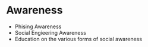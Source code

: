 # Awareness 
- Phising Awareness
- Social Engieering Awareness
- Education on the various forms of social awareness 
